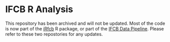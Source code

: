# IFCB R Analysis

This repository has been archived and will not be updated. Most of the code is now part of the [iRfcb](https://github.com/EuropeanIFCBGroup/iRfcb) R package, or part of the [IFCB Data Pipeline](https://github.com/nodc-sweden/ifcb-data-pipeline). Please refer to these two repostories for any updates.
